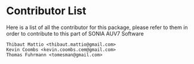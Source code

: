 # Contributor List

Here is a list of all the contributor for this package, please refer to them
in order to contribute to this part of SONIA AUV7 Software

    Thibaut Mattio <thibaut.mattio@gmail.com>
    Kevin Coombs <kevin.coombs.cem@gmail.com>
    Thomas Fuhrmann <tomesman@gmail.com>
